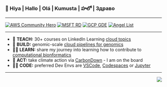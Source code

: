 ### 👋 Hiya | Hallo | Olá | Kumusta | హలో | Здраво

---
[![AWS Community Hero](https://github.com/lynnlangit/lynnlangit/blob/master/badges/aws.svg)](https://aws.amazon.com/developer/community/heroes/lynn-langit/)
[![MSFT RD](https://github.com/lynnlangit/lynnlangit/blob/master/badges/azure.svg)](https://rd.microsoft.com/en-us/lynn-langit) 
[![GCP GDE](https://github.com/lynnlangit/lynnlangit/blob/master/badges/gcp.svg)](https://developers.google.com/community/experts/directory/profile/profile-lynn_langit)
[![Angel List](https://github.com/lynnlangit/lynnlangit/blob/master/badges/angellist.svg)](https://angel.co/u/lynn-langit)


---

- 👯  **TEACH:** 30+ courses on LinkedIn Learning [cloud topics](https://www.linkedin.com/learning/instructors/lynn-langit)
- 🔭  **BUILD:** genomic-scale [cloud pipelines for genomics](https://lynnlangit.com/2017/09/18/genomic-scale-data-pipelines/)
- 👩‍🏫 **LEARN:** share my journey into learning how to contribute to [computational bionformatics](https://github.com/lynnlangit/TeamTeri)
- 🌲  **ACT:** take climate action via [CarbonDown](https://www.carbondownapp.com/) - I am on the board
- 👩‍💻 **CODE:** preferred Dev Envs are [VSCode](https://code.visualstudio.com/), [Codespaces](https://github.com/features/codespaces) or [Jupyter](https://jupyter.org/)
    
   
---

<p align="right"><a href="https://mybinder.org/v2/gh/lynnlangit/lynnlangit/HEAD"><img src="https://mybinder.org/badge_logo.svg"></p>



